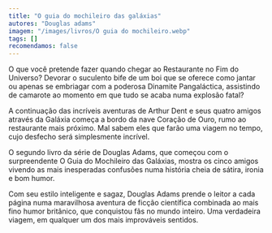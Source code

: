 ```yaml
---
title: "O guia do mochileiro das galáxias"
autores: "Douglas adams"
imagem: "/images/livros/O guia do mochileiro.webp"
tags: []
recomendamos: false
---
```


O que você pretende fazer quando chegar ao Restaurante no Fim do Universo? Devorar o suculento bife de um boi que se oferece como jantar ou apenas se embriagar com a poderosa Dinamite Pangaláctica, assistindo de camarote ao momento em que tudo se acaba numa explosão fatal?

A continuação das incríveis aventuras de Arthur Dent e seus quatro amigos através da Galáxia começa a bordo da nave Coração de Ouro, rumo ao restaurante mais próximo. Mal sabem eles que farão uma viagem no tempo, cujo desfecho será simplesmente incrível.

O segundo livro da série de Douglas Adams, que começou com o surpreendente O Guia do Mochileiro das Galáxias, mostra os cinco amigos vivendo as mais inesperadas confusões numa história cheia de sátira, ironia e bom humor.

Com seu estilo inteligente e sagaz, Douglas Adams prende o leitor a cada página numa maravilhosa aventura de ficção científica combinada ao mais fino humor britânico, que conquistou fãs no mundo inteiro. Uma verdadeira viagem, em qualquer um dos mais improváveis sentidos.
